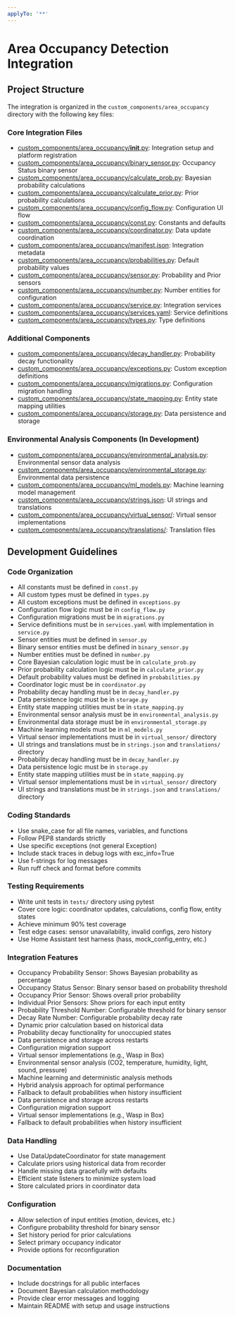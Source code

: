 ```yaml
---
applyTo: '**'
---
```

# Area Occupancy Detection Integration

## Project Structure

The integration is organized in the `custom_components/area_occupancy` directory with the following key files:

### Core Integration Files
- [custom_components/area_occupancy/__init__.py](mdc:custom_components/area_occupancy/__init__.py): Integration setup and platform registration
- [custom_components/area_occupancy/binary_sensor.py](mdc:custom_components/area_occupancy/binary_sensor.py): Occupancy Status binary sensor
- [custom_components/area_occupancy/calculate_prob.py](mdc:custom_components/area_occupancy/calculate_prob.py): Bayesian probability calculations
- [custom_components/area_occupancy/calculate_prior.py](mdc:custom_components/area_occupancy/calculate_prior.py): Prior probability calculations
- [custom_components/area_occupancy/config_flow.py](mdc:custom_components/area_occupancy/config_flow.py): Configuration UI flow
- [custom_components/area_occupancy/const.py](mdc:custom_components/area_occupancy/const.py): Constants and defaults
- [custom_components/area_occupancy/coordinator.py](mdc:custom_components/area_occupancy/coordinator.py): Data update coordination
- [custom_components/area_occupancy/manifest.json](mdc:custom_components/area_occupancy/manifest.json): Integration metadata
- [custom_components/area_occupancy/probabilities.py](mdc:custom_components/area_occupancy/probabilities.py): Default probability values
- [custom_components/area_occupancy/sensor.py](mdc:custom_components/area_occupancy/sensor.py): Probability and Prior sensors
- [custom_components/area_occupancy/number.py](mdc:custom_components/area_occupancy/number.py): Number entities for configuration
- [custom_components/area_occupancy/service.py](mdc:custom_components/area_occupancy/service.py): Integration services
- [custom_components/area_occupancy/services.yaml](mdc:custom_components/area_occupancy/services.yaml): Service definitions
- [custom_components/area_occupancy/types.py](mdc:custom_components/area_occupancy/types.py): Type definitions

### Additional Components
- [custom_components/area_occupancy/decay_handler.py](mdc:custom_components/area_occupancy/decay_handler.py): Probability decay functionality
- [custom_components/area_occupancy/exceptions.py](mdc:custom_components/area_occupancy/exceptions.py): Custom exception definitions
- [custom_components/area_occupancy/migrations.py](mdc:custom_components/area_occupancy/migrations.py): Configuration migration handling
- [custom_components/area_occupancy/state_mapping.py](mdc:custom_components/area_occupancy/state_mapping.py): Entity state mapping utilities
- [custom_components/area_occupancy/storage.py](mdc:custom_components/area_occupancy/storage.py): Data persistence and storage

### Environmental Analysis Components (In Development)
- [custom_components/area_occupancy/environmental_analysis.py](mdc:custom_components/area_occupancy/environmental_analysis.py): Environmental sensor data analysis
- [custom_components/area_occupancy/environmental_storage.py](mdc:custom_components/area_occupancy/environmental_storage.py): Environmental data persistence
- [custom_components/area_occupancy/ml_models.py](mdc:custom_components/area_occupancy/ml_models.py): Machine learning model management
- [custom_components/area_occupancy/strings.json](mdc:custom_components/area_occupancy/strings.json): UI strings and translations
- [custom_components/area_occupancy/virtual_sensor/](mdc:custom_components/area_occupancy/virtual_sensor/): Virtual sensor implementations
- [custom_components/area_occupancy/translations/](mdc:custom_components/area_occupancy/translations/): Translation files

## Development Guidelines

### Code Organization
- All constants must be defined in `const.py`
- All custom types must be defined in `types.py`
- All custom exceptions must be defined in `exceptions.py`
- Configuration flow logic must be in `config_flow.py`
- Configuration migrations must be in `migrations.py`
- Service definitions must be in `services.yaml` with implementation in `service.py`
- Sensor entities must be defined in `sensor.py`
- Binary sensor entities must be defined in `binary_sensor.py`
- Number entities must be defined in `number.py`
- Core Bayesian calculation logic must be in `calculate_prob.py`
- Prior probability calculation logic must be in `calculate_prior.py`
- Default probability values must be defined in `probabilities.py`
- Coordinator logic must be in `coordinator.py`
- Probability decay handling must be in `decay_handler.py`
- Data persistence logic must be in `storage.py`
- Entity state mapping utilities must be in `state_mapping.py`
- Environmental sensor analysis must be in `environmental_analysis.py`
- Environmental data storage must be in `environmental_storage.py`
- Machine learning models must be in `ml_models.py`
- Virtual sensor implementations must be in `virtual_sensor/` directory
- UI strings and translations must be in `strings.json` and `translations/` directory
- Probability decay handling must be in `decay_handler.py`
- Data persistence logic must be in `storage.py`
- Entity state mapping utilities must be in `state_mapping.py`
- Virtual sensor implementations must be in `virtual_sensor/` directory
- UI strings and translations must be in `strings.json` and `translations/` directory

### Coding Standards
- Use snake_case for all file names, variables, and functions
- Follow PEP8 standards strictly
- Use specific exceptions (not general Exception)
- Include stack traces in debug logs with exc_info=True
- Use f-strings for log messages
- Run ruff check and format before commits

### Testing Requirements
- Write unit tests in `tests/` directory using pytest
- Cover core logic: coordinator updates, calculations, config flow, entity states
- Achieve minimum 90% test coverage
- Test edge cases: sensor unavailability, invalid configs, zero history
- Use Home Assistant test harness (hass, mock_config_entry, etc.)

### Integration Features
- Occupancy Probability Sensor: Shows Bayesian probability as percentage
- Occupancy Status Sensor: Binary sensor based on probability threshold
- Occupancy Prior Sensor: Shows overall prior probability
- Individual Prior Sensors: Show priors for each input entity
- Probability Threshold Number: Configurable threshold for binary sensor
- Decay Rate Number: Configurable probability decay rate
- Dynamic prior calculation based on historical data
- Probability decay functionality for unoccupied states
- Data persistence and storage across restarts
- Configuration migration support
- Virtual sensor implementations (e.g., Wasp in Box)
- Environmental sensor analysis (CO2, temperature, humidity, light, sound, pressure)
- Machine learning and deterministic analysis methods
- Hybrid analysis approach for optimal performance
- Fallback to default probabilities when history insufficient
- Data persistence and storage across restarts
- Configuration migration support
- Virtual sensor implementations (e.g., Wasp in Box)
- Fallback to default probabilities when history insufficient

### Data Handling
- Use DataUpdateCoordinator for state management
- Calculate priors using historical data from recorder
- Handle missing data gracefully with defaults
- Efficient state listeners to minimize system load
- Store calculated priors in coordinator data

### Configuration
- Allow selection of input entities (motion, devices, etc.)
- Configure probability threshold for binary sensor
- Set history period for prior calculations
- Select primary occupancy indicator
- Provide options for reconfiguration

### Documentation
- Include docstrings for all public interfaces
- Document Bayesian calculation methodology
- Provide clear error messages and logging
- Maintain README with setup and usage instructions